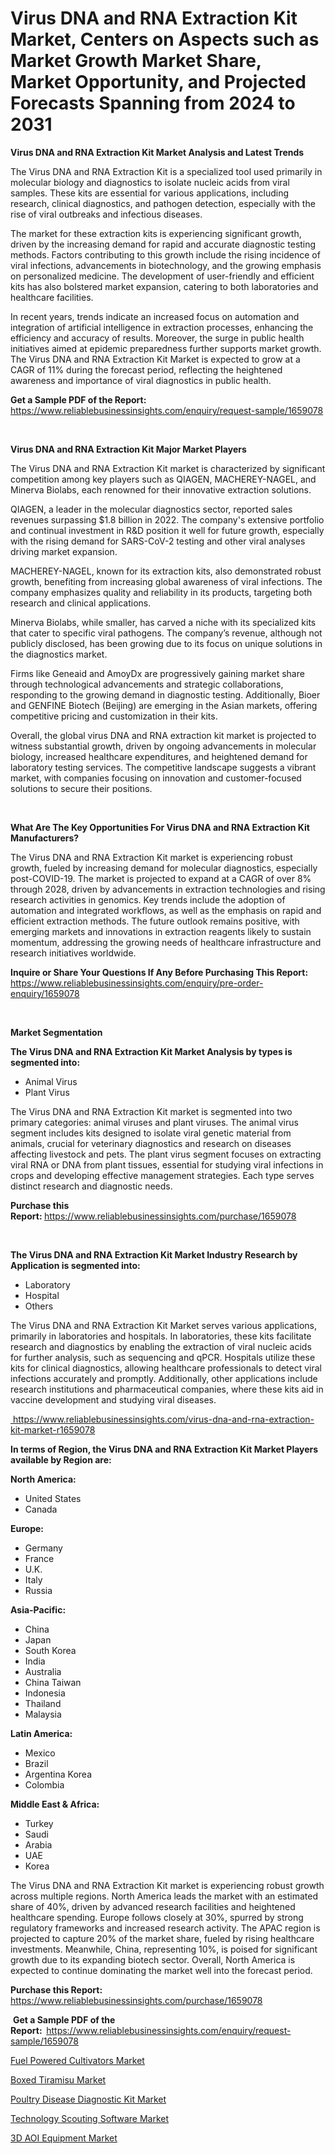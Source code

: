 <p><h1>Virus DNA and RNA Extraction Kit Market, Centers on Aspects such as Market Growth Market Share, Market Opportunity, and Projected Forecasts Spanning from 2024 to 2031</h1></p><p><strong>Virus DNA and RNA Extraction Kit Market Analysis and Latest Trends</strong></p>
<p><p>The Virus DNA and RNA Extraction Kit is a specialized tool used primarily in molecular biology and diagnostics to isolate nucleic acids from viral samples. These kits are essential for various applications, including research, clinical diagnostics, and pathogen detection, especially with the rise of viral outbreaks and infectious diseases. </p><p>The market for these extraction kits is experiencing significant growth, driven by the increasing demand for rapid and accurate diagnostic testing methods. Factors contributing to this growth include the rising incidence of viral infections, advancements in biotechnology, and the growing emphasis on personalized medicine. The development of user-friendly and efficient kits has also bolstered market expansion, catering to both laboratories and healthcare facilities.</p><p>In recent years, trends indicate an increased focus on automation and integration of artificial intelligence in extraction processes, enhancing the efficiency and accuracy of results. Moreover, the surge in public health initiatives aimed at epidemic preparedness further supports market growth. The Virus DNA and RNA Extraction Kit Market is expected to grow at a CAGR of 11% during the forecast period, reflecting the heightened awareness and importance of viral diagnostics in public health.</p></p>
<p><strong>Get a Sample PDF of the Report:&nbsp;</strong> <a href="https://www.reliablebusinessinsights.com/enquiry/request-sample/1659078?utm_campaign=1113&utm_medium=2&utm_source=Github&utm_content=ia&utm_term=28092024&utm_id=virus-dna-and-rna-extraction-kit">https://www.reliablebusinessinsights.com/enquiry/request-sample/1659078</a></p>
<p>&nbsp;</p>
<p><strong>Virus DNA and RNA Extraction Kit Major Market Players</strong></p>
<p><p>The Virus DNA and RNA Extraction Kit market is characterized by significant competition among key players such as QIAGEN, MACHEREY-NAGEL, and Minerva Biolabs, each renowned for their innovative extraction solutions. </p><p>QIAGEN, a leader in the molecular diagnostics sector, reported sales revenues surpassing $1.8 billion in 2022. The company's extensive portfolio and continual investment in R&D position it well for future growth, especially with the rising demand for SARS-CoV-2 testing and other viral analyses driving market expansion. </p><p>MACHEREY-NAGEL, known for its extraction kits, also demonstrated robust growth, benefiting from increasing global awareness of viral infections. The company emphasizes quality and reliability in its products, targeting both research and clinical applications. </p><p>Minerva Biolabs, while smaller, has carved a niche with its specialized kits that cater to specific viral pathogens. The company’s revenue, although not publicly disclosed, has been growing due to its focus on unique solutions in the diagnostics market.</p><p>Firms like Geneaid and AmoyDx are progressively gaining market share through technological advancements and strategic collaborations, responding to the growing demand in diagnostic testing. Additionally, Bioer and GENFINE Biotech (Beijing) are emerging in the Asian markets, offering competitive pricing and customization in their kits.</p><p>Overall, the global virus DNA and RNA extraction kit market is projected to witness substantial growth, driven by ongoing advancements in molecular biology, increased healthcare expenditures, and heightened demand for laboratory testing services. The competitive landscape suggests a vibrant market, with companies focusing on innovation and customer-focused solutions to secure their positions.</p></p>
<p>&nbsp;</p>
<p><strong>What Are The Key Opportunities For Virus DNA and RNA Extraction Kit Manufacturers?</strong></p>
<p><p>The Virus DNA and RNA Extraction Kit market is experiencing robust growth, fueled by increasing demand for molecular diagnostics, especially post-COVID-19. The market is projected to expand at a CAGR of over 8% through 2028, driven by advancements in extraction technologies and rising research activities in genomics. Key trends include the adoption of automation and integrated workflows, as well as the emphasis on rapid and efficient extraction methods. The future outlook remains positive, with emerging markets and innovations in extraction reagents likely to sustain momentum, addressing the growing needs of healthcare infrastructure and research initiatives worldwide.</p></p>
<p><strong>Inquire or Share Your Questions If Any Before Purchasing This Report:</strong> <a href="https://www.reliablebusinessinsights.com/enquiry/pre-order-enquiry/1659078?utm_campaign=1113&utm_medium=2&utm_source=Github&utm_content=ia&utm_term=28092024&utm_id=virus-dna-and-rna-extraction-kit">https://www.reliablebusinessinsights.com/enquiry/pre-order-enquiry/1659078</a></p>
<p>&nbsp;</p>
<p><strong>Market Segmentation</strong></p>
<p><strong>The Virus DNA and RNA Extraction Kit Market Analysis by types is segmented into:</strong></p>
<p><ul><li>Animal Virus</li><li>Plant Virus</li></ul></p>
<p><p>The Virus DNA and RNA Extraction Kit market is segmented into two primary categories: animal viruses and plant viruses. The animal virus segment includes kits designed to isolate viral genetic material from animals, crucial for veterinary diagnostics and research on diseases affecting livestock and pets. The plant virus segment focuses on extracting viral RNA or DNA from plant tissues, essential for studying viral infections in crops and developing effective management strategies. Each type serves distinct research and diagnostic needs.</p></p>
<p><strong>Purchase this Report:&nbsp;</strong><a href="https://www.reliablebusinessinsights.com/purchase/1659078?utm_campaign=1113&utm_medium=2&utm_source=Github&utm_content=ia&utm_term=28092024&utm_id=virus-dna-and-rna-extraction-kit">https://www.reliablebusinessinsights.com/purchase/1659078</a></p>
<p>&nbsp;</p>
<p><strong>The Virus DNA and RNA Extraction Kit Market Industry Research by Application is segmented into:</strong></p>
<p><ul><li>Laboratory</li><li>Hospital</li><li>Others</li></ul></p>
<p><p>The Virus DNA and RNA Extraction Kit Market serves various applications, primarily in laboratories and hospitals. In laboratories, these kits facilitate research and diagnostics by enabling the extraction of viral nucleic acids for further analysis, such as sequencing and qPCR. Hospitals utilize these kits for clinical diagnostics, allowing healthcare professionals to detect viral infections accurately and promptly. Additionally, other applications include research institutions and pharmaceutical companies, where these kits aid in vaccine development and studying viral diseases.</p></p>
<p><a href="https://www.reliablebusinessinsights.com/virus-dna-and-rna-extraction-kit-market-r1659078?utm_campaign=1113&utm_medium=2&utm_source=Github&utm_content=ia&utm_term=28092024&utm_id=virus-dna-and-rna-extraction-kit">&nbsp;https://www.reliablebusinessinsights.com/virus-dna-and-rna-extraction-kit-market-r1659078</a></p>
<p><strong>In terms of Region, the Virus DNA and RNA Extraction Kit Market Players available by Region are:</strong></p>
<p>
    <p> <strong> North America: </strong>
        <ul>
            <li>United States</li>
            <li>Canada</li>
        </ul>
        </p> 
    <p> <strong> Europe: </strong>
        <ul>
            <li>Germany</li>
            <li>France</li>
            <li>U.K.</li>
            <li>Italy</li>
            <li>Russia</li>
        </ul>
        </p> 
    <p> <strong> Asia-Pacific: </strong>
        <ul>
            <li>China</li>
            <li>Japan</li>
            <li>South Korea</li>
            <li>India</li>
            <li>Australia</li>
            <li>China Taiwan</li>
            <li>Indonesia</li>
            <li>Thailand</li>
            <li>Malaysia</li>
        </ul>
        </p> 
    <p> <strong> Latin America: </strong>
        <ul>
            <li>Mexico</li>
            <li>Brazil</li>
            <li>Argentina Korea</li>
            <li>Colombia</li>
        </ul>
        </p> 
    <p> <strong> Middle East & Africa: </strong>
        <ul>
            <li>Turkey</li>
            <li>Saudi</li>
            <li>Arabia</li>
            <li>UAE</li>
            <li>Korea</li>
        </ul>
    </p>
    </p>
<p><p>The Virus DNA and RNA Extraction Kit market is experiencing robust growth across multiple regions. North America leads the market with an estimated share of 40%, driven by advanced research facilities and heightened healthcare spending. Europe follows closely at 30%, spurred by strong regulatory frameworks and increased research activity. The APAC region is projected to capture 20% of the market share, fueled by rising healthcare investments. Meanwhile, China, representing 10%, is poised for significant growth due to its expanding biotech sector. Overall, North America is expected to continue dominating the market well into the forecast period.</p></p>
<p><strong>Purchase this Report: </strong><a href="https://www.reliablebusinessinsights.com/purchase/1659078?utm_campaign=1113&utm_medium=2&utm_source=Github&utm_content=ia&utm_term=28092024&utm_id=virus-dna-and-rna-extraction-kit">https://www.reliablebusinessinsights.com/purchase/1659078</a></p>
<p>&nbsp;<strong>Get a Sample PDF of the Report:&nbsp;&nbsp;</strong><a href="https://www.reliablebusinessinsights.com/enquiry/request-sample/1659078?utm_campaign=1113&utm_medium=2&utm_source=Github&utm_content=ia&utm_term=28092024&utm_id=virus-dna-and-rna-extraction-kit">https://www.reliablebusinessinsights.com/enquiry/request-sample/1659078</a></p>
<p><strong></strong></p>
<p><p><a href="https://github.com/THOMPKINSLEO/Market-Research-Report-List-1/blob/main/fuel-powered-cultivators-market.md?utm_campaign=1113&utm_medium=2&utm_source=Github&utm_content=ia&utm_term=28092024&utm_id=virus-dna-and-rna-extraction-kit">Fuel Powered Cultivators Market</a></p><p><a href="https://www.linkedin.com/pulse/global-boxed-tiramisu-industry-types-applications-market-cwnee?trackingId=FKhU%2F4DnTPWhGNqfVRUxVQ%3D%3D&utm_campaign=1113&utm_medium=2&utm_source=Github&utm_content=ia&utm_term=28092024&utm_id=virus-dna-and-rna-extraction-kit">Boxed Tiramisu Market</a></p><p><a href="https://github.com/KimNDobson/Market-Research-Report-List-1/blob/main/poultry-disease-diagnostic-kit-market.md?utm_campaign=1113&utm_medium=2&utm_source=Github&utm_content=ia&utm_term=28092024&utm_id=virus-dna-and-rna-extraction-kit">Poultry Disease Diagnostic Kit Market</a></p><p><a href="https://www.linkedin.com/pulse/global-technology-scouting-software-market-share-growth-opportunities-uitaf?utm_campaign=1113&utm_medium=2&utm_source=Github&utm_content=ia&utm_term=28092024&utm_id=virus-dna-and-rna-extraction-kit">Technology Scouting Software Market</a></p><p><a href="https://issuu.com/reportprime-2/docs/3d-aoi-equipment-market-size-2030.p_c5088f43309c9e?utm_campaign=1113&utm_medium=2&utm_source=Github&utm_content=ia&utm_term=28092024&utm_id=virus-dna-and-rna-extraction-kit">3D AOI Equipment Market</a></p></p>